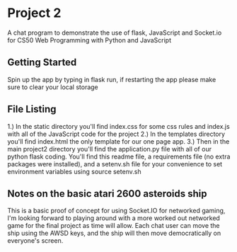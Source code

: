 # Project 2

A chat program to demonstrate the use of flask, JavaScript and Socket.io
for CS50 Web Programming with Python and JavaScript

## Getting Started

Spin up the app by typing in flask run, if restarting the app please
make sure to clear your local storage


## File Listing
1.)  In the static directory you'll find index.css for some css rules
and index.js with all of the JavaScript code for the project
2.)  In the templates directory you'll find index.html the only template
for our one page app.
3.)  Then in the main project2 directory you'll find the application.py
file with all of our python flask coding.  You'll find this readme file,
a requirements file (no extra packages were installed), and a setenv.sh
file for your convenience to set environment variables using
source setenv.sh

## Notes on the basic atari 2600 asteroids ship
This is a basic proof of concept for using Socket.IO for networked
gaming, I'm looking forward to playing around with a
more worked out networked game for the final project as time
will allow.  Each chat user can move the ship using the AWSD keys,
and the ship will then move democratically on everyone's screen.

